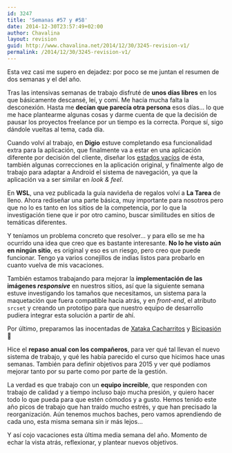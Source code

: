 ```yaml
---
id: 3247
title: 'Semanas #57 y #58'
date: 2014-12-30T23:57:49+02:00
author: Chavalina
layout: revision
guid: http://www.chavalina.net/2014/12/30/3245-revision-v1/
permalink: /2014/12/30/3245-revision-v1/
---
```

Esta vez casi me supero en dejadez: por poco se me juntan el resumen de dos semanas y el del año.

Tras las intensivas semanas de trabajo disfruté de **unos días libres** en los que básicamente descansé, leí, y comí. Me hacía mucha falta la desconexión. Hasta me **decían que parecía otra persona** esos días&#8230; lo que me hace plantearme algunas cosas y darme cuenta de que la decisión de pausar los proyectos freelance por un tiempo es la correcta. Porque sí, sigo dándole vueltas al tema, cada día.

Cuando volví al trabajo, en **Digio** estuve completando esa funcionalidad extra para la aplicación, que finalmente va a estar en una aplicación diferente por decisión del cliente, diseñar los [estados vacíos](http://emptystat.es/) de ésta, también algunas correcciones en la aplicación original, y finalmente algo de trabajo para adaptar a Android el sistema de navegación, ya que la aplicación va a ser similar en <em lang="en">look & feel</em>.

En **WSL**, una vez publicada la guía navideña de regalos volví a **La Tarea** de lleno. Ahora rediseñar una parte básica, muy importante para nosotros pero que no lo es tanto en los sitios de la competencia, por lo que la investigación tiene que ir por otro camino, buscar similitudes en sitios de temáticas diferentes.

Y teníamos un problema concreto que resolver&#8230; y para ello se me ha ocurrido una idea que creo que es bastante interesante. **No lo he visto aún en ningún sitio**, es original y eso es un riesgo, pero creo que puede funcionar. Tengo ya varios conejillos de indias listos para probarlo en cuanto vuelva de mis vacaciones.

También estamos trabajando para mejorar la **implementación de las imágenes <em lang="en">responsive</em>** en nuestros sitios, así que la siguiente semana estuve investigando los tamaños que necesitamos, un sistema para la maquetación que fuera compatible hacia atrás, y en <em lang="en">front-end</em>, el atributo `srcset` y creando un prototipo para que nuestro equipo de desarrollo pudiera integrar esta solución a partir de ahí.

Por último, preparamos las inocentadas de [Xataka Cacharritos](http://www.xataka.com/xataka/trendencias-cacharritos-porque-con-el-lifestyle-la-tecnologia-tiene-que-ser-cuqui) y [Bicipasión](http://www.motorpasion.com/motorpasion/bicipasion-era-una-inocentada-y-lo-sabes) 🙂

Hice el **repaso anual con los compañeros**, para ver qué tal llevan el nuevo sistema de trabajo, y qué les había parecido el curso que hicimos hace unas semanas. También para definir objetivos para 2015 y ver qué podíamos mejorar tanto por su parte como por parte de la gestión.

La verdad es que trabajo con un **equipo increible**, que responden con trabajo de calidad y a tiempo incluso bajo mucha presión, y quiero hacer todo lo que pueda para que estén cómodos y a gusto. Hemos tenido este año picos de trabajo que han traído mucho estrés, y que han precisado la reorganización. Aún tenemos muchos baches, pero vamos aprendiendo de cada uno, esta misma semana sin ir más lejos&#8230;

Y así cojo vacaciones esta última media semana del año. Momento de echar la vista atrás, reflexionar, y plantear nuevos objetivos.